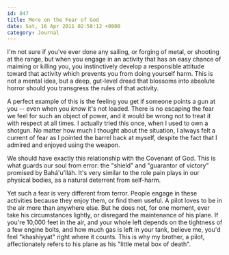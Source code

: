 ```yaml
---
id: 847
title: More on the Fear of God
date: Sat, 16 Apr 2011 02:58:12 +0000
category: Journal
---
```


I'm not sure if you've ever done any sailing, or forging of metal, or shooting
at the range, but when you engage in an activity that has an easy chance of
maiming or killing you, you instinctively develop a responsible attitude
toward that activity which prevents you from doing yourself harm.  This is not
a mental idea, but a deep, gut-level dread that blossoms into absolute horror
should you transgress the rules of that activity.

A perfect example of this is the feeling you get if someone points a gun at
you -- even when you *know* it's not loaded.  There is no escaping the fear we
feel for such an object of power, and it would be wrong not to treat it with
respect at all times.  I actually tried this once, when I used to own a
shotgun.  No matter how much I thought about the situation, I always felt a
current of fear as I pointed the barrel back at myself, despite the fact that I
admired and enjoyed using the weapon.

We should have exactly this relationship with the Covenant of God.  This is
what guards our soul from error: the "shield" and "guarantor of victory"
promised by Bahá'u'lláh.  It's very similar to the role pain plays in our physical
bodies, as a natural deterrent from self-harm.

Yet such a fear is very different from terror.  People engage in these
activities because they enjoy them, or find them useful.  A pilot loves to be
in the air more than anywhere else.  But he does not, for one moment, ever
take his circumstances lightly, or disregard the maintenance of his plane.  If
you're 10,000 feet in the air, and your whole left depends on the tightness of
a few engine bolts, and how much gas is left in your tank, believe me, you'd
feel "khashiyyat" right where it counts.  This is why my brother, a pilot,
affectionately refers to his plane as his "little metal box of death".
